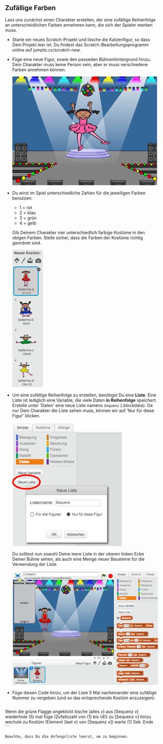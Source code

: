 ## Zufällige Farben

Lass uns zunächst einen Charakter erstellen, der eine zufällige Reihenfolge an unterscheidlichen Farben annehmen kann, die sich der Spieler merken muss.

+ Starte ein neues Scratch-Projekt und lösche die Katzenfigur, so dass Dein Projekt leer ist. Du findest das Scratch-Bearbeitungsprogramm online auf jumpto.cc/scratch-new.

+ Füge eine neue Figur, sowie den passeden Bühnenhintergrund hinzu. Dein Charakter muss keine Person sein, aber er muss verschiedene Farben annehmen können.

	![screenshot](images/colour-sprite.png)

+ Du wirst im Spiel unterschiedliche Zahlen für die jeweiligen Farben benutzen:

	+ 1 = rot
	+ 2 = blau
	+ 3 = grün
	+ 4 = gelb

	Gib Deinem Charakter vier unterschiedlich farbige Kostüme in den obigen Farben. Stelle sicher, dass die Farben der Kostüme richtig geordnet sind.

	![screenshot](images/colour-costume.png)

+ Um eine zufällige Reihenfolge zu erstellen, benötigst Du eine __Liste__. Eine Liste ist lediglich eine Variable, die viele Daten __in Reihenfolge__ speichert. Erstelle unter 'Daten'  eine neue Liste namens `Sequenz` {.blockdata}. Da nur Dein Charakter die Liste sehen muss, können wir auf 'Nur für diese Figur' klicken.

	![screenshot](images/colour-list.png)

	Du solltest nun sowohl Deine leere Liste in der oberen linken Ecke Deiner Bühne sehen, als auch eine Menge neuer Bausteine für die Verwendung der Liste.

	![screenshot](images/colour-list-blocks.png)

+ Füge diesen Code hinzu, um der Liste 5 Mal nacheinander eine zufällige Nummer zu vergeben (und so das entsprechende Kostüm anzuzeigen):

	```blocks
Wenn die grüne Flagge angeklickt
lösche (alles v) aus [Sequenz v]
wiederhole (5) mal
   füge (Zufallszahl von (1) bis (4)) zu [Sequenz v] hinzu
   wechsle zu Kostüm (Element (last v) von [Sequenz v])
   warte (1) Sek.
Ende
	```

	Beachte, dass Du die Anfangsliste leerst, um zu beginnen.
